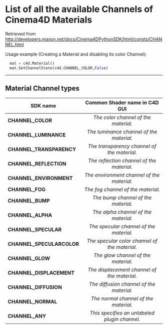

# List of all the available Channels of Cinema4D Materials
Retrieved from http://developers.maxon.net/docs/Cinema4DPythonSDK/html/consts/CHANNEL.html

Usage example (Creating a Material and disabling its color Channel):
```python
  mat = c4d.Material()
  mat.SetChannelState(c4d.CHANNEL_COLOR,False)
```
___

## Material Channel types
|       SDK name        | Common Shader name in C4D GUI |
|-----------------------|   :------------------:        |
| __CHANNEL_COLOR__	        | _The color channel of the material._
| __CHANNEL_LUMINANCE__	    | _The luminance channel of the material._
| __CHANNEL_TRANSPARENCY__	| _The transparency channel of the material._
| __CHANNEL_REFLECTION__	  | _The reflection channel of the material._
| __CHANNEL_ENVIRONMENT__	  | _The environment channel of the material._
| __CHANNEL_FOG__	          | _The fog channel of the material._
| __CHANNEL_BUMP__	        | _The bump channel of the material._
| __CHANNEL_ALPHA__	        | _The alpha channel of the material._
| __CHANNEL_SPECULAR__	    | _The specular channel of the material._
| __CHANNEL_SPECULARCOLOR__	| _The specular color channel of the material._
| __CHANNEL_GLOW__	        | _The glow channel of the material._
| __CHANNEL_DISPLACEMENT__	| _The displacement channel of the material._
| __CHANNEL_DIFFUSION__	    | _The diffusion channel of the material._
| __CHANNEL_NORMAL__	      | _The normal channel of the material._
| __CHANNEL_ANY__	          | _This specifies an unlabeled plugin channel._
